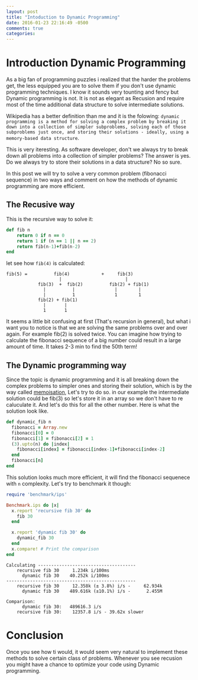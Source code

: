 ```yaml
---
layout: post
title: "Intoduction to Dynamic Programming"
date: 2016-01-23 22:16:49 -0500
comments: true
categories: 
---
```



# Introduction Dynamic Programming

As a big fan of programming puzzles i realized that the harder the problems get, the less equipped you are to solve them if you don't use dynamic programming techniques. I know it sounds very tounting and fency but Dynamic programming is not. It is not as elegant as Recusion and require most of the time additional data structure to solve intermediate solutions. 

Wikipedia has a better definition than me and it is the folowing: `dynamic programming is a method for solving a complex problem by breaking it down into a collection of simpler subproblems, solving each of those subproblems just once, and storing their solutions - ideally, using a memory-based data structure`. 

This is very iteresting. As software developer, don't we always try to break down all problems into a collection of simpler problems? The answer is yes. Do we always try to store their solutions in a data structure? No so sure.

In this post we will try to solve a very common problem (fibonacci sequence) in two ways and comment on how the methods of dynamic programming are more efficient.

## The Recusive way
This is the recursive way to solve it:

```ruby
def fib n
    return 0 if n == 0
    return 1 if (n == 1 || n == 2)
    return fib(n-1)+fib(n-2)
end
```

let see how ```fib(4)``` is calculated:

```
fib(5) =          fib(4)            +     fib(3)
                    |                        |
            fib(3)  +  fib(2)          fib(2) + fib(1)
              |          |               |        |
              |          1               1        1
            fib(2) + fib(1)      
              |       |
              1       1
```
It seems a little bit confusing at first (That's recursion in general), but what i want you to notice is that we are solving the same problems over and over again. For example fib(2) is solved twice. You can imagine how trying to calculate the fibonacci sequence of a big number could result in a large amount of time. It takes 2-3 min to find the 50th term!

## The Dynamic programming way

Since the topic is dynamic programming and it is all breaking down the complex problems to simpler ones and storing their solution, which is by the way called [memoisation](), Let's try to do so. in our example the intermediate solution could be fib(3) so let's store it in an array so we don't have to re caluculate it. And let's do this for all the other number.
Here is what the solution look like.

```ruby
def dynamic_fib n
  fibonacci = Array.new
  fibonacci[0] = 0
  fibonacci[1] = fibonacci[2] = 1
  (3).upto(n) do |index|
    fibonacci[index] = fibonacci[index-1]+fibonacci[index-2]
  end
  fibonacci[n]
end
```
This solution looks much more efficient, it will find the fibonacci sequenece with `n` complexity. Let's try to benchmark it though:

```ruby
require 'benchmark/ips'

Benchmark.ips do |x|
  x.report 'recursive fib 30' do
    fib 30
  end

  x.report 'dynamic fib 30' do
    dynamic_fib 30
  end
  x.compare! # Print the comparison
end
```

```
Calculating -------------------------------------
    recursive fib 30     1.234k i/100ms
      dynamic fib 30    40.252k i/100ms
-------------------------------------------------
    recursive fib 30     12.358k (± 3.8%) i/s -     62.934k
      dynamic fib 30    489.616k (±10.1%) i/s -      2.455M

Comparison:
      dynamic fib 30:   489616.3 i/s
    recursive fib 30:    12357.8 i/s - 39.62x slower
```


# Conclusion

Once you see how ti would, it would seem very natural to implement these methods to solve certain class of problems. Whenever you see recusion you might have a chance to optimize your code using Dynamic programming.




